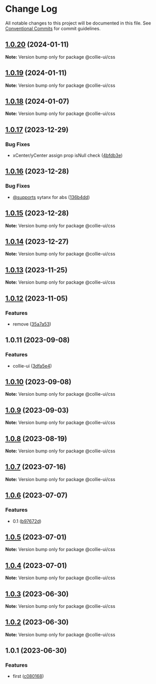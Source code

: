 # Change Log

All notable changes to this project will be documented in this file. See [Conventional Commits](https://conventionalcommits.org) for commit guidelines.

## [1.0.20](https://github.com/collie-ui/collie-ui/compare/@collie-ui/css@1.0.19...@collie-ui/css@1.0.20) (2024-01-11)

**Note:** Version bump only for package @collie-ui/css

## [1.0.19](https://github.com/collie-ui/collie-ui/compare/@collie-ui/css@1.0.18...@collie-ui/css@1.0.19) (2024-01-11)

**Note:** Version bump only for package @collie-ui/css

## [1.0.18](https://github.com/collie-ui/collie-ui/compare/@collie-ui/css@1.0.17...@collie-ui/css@1.0.18) (2024-01-07)

**Note:** Version bump only for package @collie-ui/css

## [1.0.17](https://github.com/collie-ui/collie-ui/compare/@collie-ui/css@1.0.16...@collie-ui/css@1.0.17) (2023-12-29)

### Bug Fixes

- xCenter/yCenter assign prop isNull check ([4bfdb3e](https://github.com/collie-ui/collie-ui/commit/4bfdb3e00ba9d46fab4d8e95b620bea8ad644364))

## [1.0.16](https://github.com/collie-ui/collie-ui/compare/@collie-ui/css@1.0.15...@collie-ui/css@1.0.16) (2023-12-28)

### Bug Fixes

- [@supports](https://github.com/supports) sytanx for abs ([136b4dd](https://github.com/collie-ui/collie-ui/commit/136b4ddf8e38c9e5396659ce6436651dfe6e82fe))

## [1.0.15](https://github.com/collie-ui/collie-ui/compare/@collie-ui/css@1.0.14...@collie-ui/css@1.0.15) (2023-12-28)

**Note:** Version bump only for package @collie-ui/css

## [1.0.14](https://github.com/collie-ui/collie-ui/compare/@collie-ui/css@1.0.13...@collie-ui/css@1.0.14) (2023-12-27)

**Note:** Version bump only for package @collie-ui/css

## [1.0.13](https://github.com/collie-ui/collie-ui/compare/@collie-ui/css@1.0.12...@collie-ui/css@1.0.13) (2023-11-25)

**Note:** Version bump only for package @collie-ui/css

## [1.0.12](https://github.com/collie-ui/collie-ui/compare/@collie-ui/css@1.0.11...@collie-ui/css@1.0.12) (2023-11-05)

### Features

- remove ([35a7a53](https://github.com/collie-ui/collie-ui/commit/35a7a531845a08f99114a7d707c83c1e84d0d0e4))

## 1.0.11 (2023-09-08)

### Features

- collie-ui ([3dfa5e4](https://github.com/collie-ui/collie-ui/commit/3dfa5e4eadca863919e9ffbb3dfb9ab726977c7e))

## [1.0.10](https://github.com/collie-ui/collie-ui/compare/@collie-ui/css@1.0.9...@collie-ui/css@1.0.10) (2023-09-08)

**Note:** Version bump only for package @collie-ui/css

## [1.0.9](https://github.com/collie-ui/collie-ui/compare/@collie-ui/css@1.0.8...@collie-ui/css@1.0.9) (2023-09-03)

**Note:** Version bump only for package @collie-ui/css

## [1.0.8](https://github.com/collie-ui/collie-ui/compare/@collie-ui/css@1.0.7...@collie-ui/css@1.0.8) (2023-08-19)

**Note:** Version bump only for package @collie-ui/css

## [1.0.7](https://github.com/collie-ui/collie-ui/compare/@collie-ui/css@1.0.6...@collie-ui/css@1.0.7) (2023-07-16)

**Note:** Version bump only for package @collie-ui/css

## [1.0.6](https://github.com/collie-ui/collie-ui/compare/@collie-ui/css@1.0.5...@collie-ui/css@1.0.6) (2023-07-07)

### Features

- 0.1 ([b97672d](https://github.com/collie-ui/collie-ui/commit/b97672d7355db24fc8564651cbabeaa4114f3f04))

## [1.0.5](https://github.com/collie-ui/collie-ui/compare/@collie-ui/css@1.0.4...@collie-ui/css@1.0.5) (2023-07-01)

**Note:** Version bump only for package @collie-ui/css

## [1.0.4](https://github.com/collie-ui/collie-ui/compare/@collie-ui/css@1.0.3...@collie-ui/css@1.0.4) (2023-07-01)

**Note:** Version bump only for package @collie-ui/css

## [1.0.3](https://github.com/collie-ui/collie-ui/compare/@collie-ui/css@1.0.1...@collie-ui/css@1.0.3) (2023-06-30)

**Note:** Version bump only for package @collie-ui/css

## [1.0.2](https://github.com/collie-ui/collie-ui/compare/@collie-ui/css@1.0.1...@collie-ui/css@1.0.2) (2023-06-30)

**Note:** Version bump only for package @collie-ui/css

## 1.0.1 (2023-06-30)

### Features

- first ([c080168](https://github.com/collie-ui/collie-ui/commit/c08016812d92193e95c9600e6121a9e57c6a9165))
